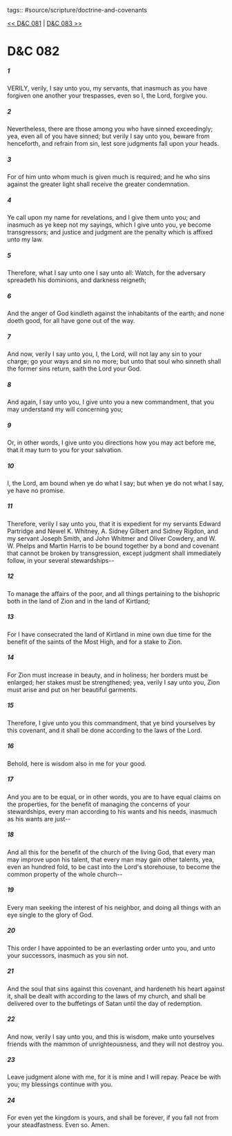 tags:: #source/scripture/doctrine-and-covenants

[<< D&C 081](source/scripture/doctrine-and-covenants/D&C_081.md) | [D&C 083 >>](source/scripture/doctrine-and-covenants/D&C_083.md)

# D&C 082

##### 1

VERILY, verily, I say unto you, my servants, that inasmuch as you have forgiven one another your trespasses, even so I, the Lord, forgive you.

##### 2

Nevertheless, there are those among you who have sinned exceedingly; yea, even all of you have sinned; but verily I say unto you, beware from henceforth, and refrain from sin, lest sore judgments fall upon your heads.

##### 3

For of him unto whom much is given much is required; and he who sins against the greater light shall receive the greater condemnation.

##### 4

Ye call upon my name for revelations, and I give them unto you; and inasmuch as ye keep not my sayings, which I give unto you, ye become transgressors; and justice and judgment are the penalty which is affixed unto my law.

##### 5

Therefore, what I say unto one I say unto all: Watch, for the adversary spreadeth his dominions, and darkness reigneth;

##### 6

And the anger of God kindleth against the inhabitants of the earth; and none doeth good, for all have gone out of the way.

##### 7

And now, verily I say unto you, I, the Lord, will not lay any sin to your charge; go your ways and sin no more; but unto that soul who sinneth shall the former sins return, saith the Lord your God.

##### 8

And again, I say unto you, I give unto you a new commandment, that you may understand my will concerning you;

##### 9

Or, in other words, I give unto you directions how you may act before me, that it may turn to you for your salvation.

##### 10

I, the Lord, am bound when ye do what I say; but when ye do not what I say, ye have no promise.

##### 11

Therefore, verily I say unto you, that it is expedient for my servants Edward Partridge and Newel K. Whitney, A. Sidney Gilbert and Sidney Rigdon, and my servant Joseph Smith, and John Whitmer and Oliver Cowdery, and W. W. Phelps and Martin Harris to be bound together by a bond and covenant that cannot be broken by transgression, except judgment shall immediately follow, in your several stewardships--

##### 12

To manage the affairs of the poor, and all things pertaining to the bishopric both in the land of Zion and in the land of Kirtland;

##### 13

For I have consecrated the land of Kirtland in mine own due time for the benefit of the saints of the Most High, and for a stake to Zion.

##### 14

For Zion must increase in beauty, and in holiness; her borders must be enlarged; her stakes must be strengthened; yea, verily I say unto you, Zion must arise and put on her beautiful garments.

##### 15

Therefore, I give unto you this commandment, that ye bind yourselves by this covenant, and it shall be done according to the laws of the Lord.

##### 16

Behold, here is wisdom also in me for your good.

##### 17

And you are to be equal, or in other words, you are to have equal claims on the properties, for the benefit of managing the concerns of your stewardships, every man according to his wants and his needs, inasmuch as his wants are just--

##### 18

And all this for the benefit of the church of the living God, that every man may improve upon his talent, that every man may gain other talents, yea, even an hundred fold, to be cast into the Lord's storehouse, to become the common property of the whole church--

##### 19

Every man seeking the interest of his neighbor, and doing all things with an eye single to the glory of God.

##### 20

This order I have appointed to be an everlasting order unto you, and unto your successors, inasmuch as you sin not.

##### 21

And the soul that sins against this covenant, and hardeneth his heart against it, shall be dealt with according to the laws of my church, and shall be delivered over to the buffetings of Satan until the day of redemption.

##### 22

And now, verily I say unto you, and this is wisdom, make unto yourselves friends with the mammon of unrighteousness, and they will not destroy you.

##### 23

Leave judgment alone with me, for it is mine and I will repay. Peace be with you; my blessings continue with you.

##### 24

For even yet the kingdom is yours, and shall be forever, if you fall not from your steadfastness. Even so. Amen.
